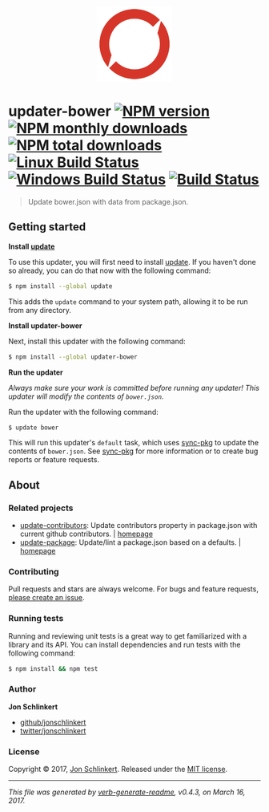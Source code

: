 <p align="center">

<a href="https://github.com/update/update">
<img height="150" width="150" src="https://raw.githubusercontent.com/update/update/master/docs/logo.png">
</a>
</p>

# updater-bower [![NPM version](https://img.shields.io/npm/v/updater-bower.svg?style=flat)](https://www.npmjs.com/package/updater-bower) [![NPM monthly downloads](https://img.shields.io/npm/dm/updater-bower.svg?style=flat)](https://npmjs.org/package/updater-bower)  [![NPM total downloads](https://img.shields.io/npm/dt/updater-bower.svg?style=flat)](https://npmjs.org/package/updater-bower) [![Linux Build Status](https://img.shields.io/travis/update/updater-bower.svg?style=flat&label=Travis)](https://travis-ci.org/update/updater-bower) [![Windows Build Status](https://img.shields.io/appveyor/ci/update/updater-bower.svg?style=flat&label=AppVeyor)](https://ci.appveyor.com/project/update/updater-bower) [![Build Status](https://img.shields.io/travis/update/updater-bower.svg?style=flat)](https://travis-ci.org/update/updater-bower)

> Update bower.json with data from package.json.

## Getting started

**Install [update](https://github.com/update/update)**

To use this updater, you will first need to install [update](https://github.com/update/update). If you haven't done so already, you can do that now with the following command:

```sh
$ npm install --global update
```

This adds the `update` command to your system path, allowing it to be run from any directory.

**Install updater-bower**

Next, install this updater with the following command:

```sh
$ npm install --global updater-bower
```

**Run the updater**

_Always make sure your work is committed before running any updater! This updater will modify the contents of `bower.json`_.

Run the updater with the following command:

```sh
$ update bower
```

This will run this updater's `default` task, which uses [sync-pkg](https://github.com/jonschlinkert/sync-pkg) to update the contents of `bower.json`. See [sync-pkg](https://github.com/jonschlinkert/sync-pkg) for more information or to create bug reports or feature requests.

## About

### Related projects

* [update-contributors](https://www.npmjs.com/package/update-contributors): Update contributors property in package.json with current github contributors. | [homepage](https://github.com/doowb/update-contributors "Update contributors property in package.json with current github contributors.")
* [update-package](https://www.npmjs.com/package/update-package): Update/lint a package.json based on a defaults. | [homepage](https://github.com/jonschlinkert/update-package "Update/lint a package.json based on a defaults.")

### Contributing

Pull requests and stars are always welcome. For bugs and feature requests, [please create an issue](../../issues/new).

### Running tests

Running and reviewing unit tests is a great way to get familiarized with a library and its API. You can install dependencies and run tests with the following command:

```sh
$ npm install && npm test
```

### Author

**Jon Schlinkert**

* [github/jonschlinkert](https://github.com/jonschlinkert)
* [twitter/jonschlinkert](https://twitter.com/jonschlinkert)

### License

Copyright © 2017, [Jon Schlinkert](https://github.com/jonschlinkert).
Released under the [MIT license](LICENSE).

***

_This file was generated by [verb-generate-readme](https://github.com/verbose/verb-generate-readme), v0.4.3, on March 16, 2017._